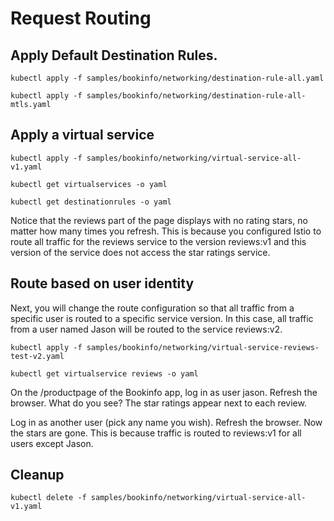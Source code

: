 # Request Routing

## Apply Default Destination Rules.

```kubectl apply -f samples/bookinfo/networking/destination-rule-all.yaml```

```kubectl apply -f samples/bookinfo/networking/destination-rule-all-mtls.yaml```


## Apply a virtual service

```kubectl apply -f samples/bookinfo/networking/virtual-service-all-v1.yaml```

```kubectl get virtualservices -o yaml```

```kubectl get destinationrules -o yaml```

 Notice that the reviews part of the page displays with no rating stars, no matter how many times you refresh. This is because you configured Istio to route all traffic for the reviews service to the version reviews:v1 and this version of the service does not access the star ratings service.

## Route based on user identity

Next, you will change the route configuration so that all traffic from a specific user is routed to a specific service version. In this case, all traffic from a user named Jason will be routed to the service reviews:v2.

```kubectl apply -f samples/bookinfo/networking/virtual-service-reviews-test-v2.yaml```

``` kubectl get virtualservice reviews -o yaml ```

On the /productpage of the Bookinfo app, log in as user jason.
Refresh the browser. What do you see? The star ratings appear next to each review.

Log in as another user (pick any name you wish).
Refresh the browser. Now the stars are gone. This is because traffic is routed to reviews:v1 for all users except Jason.

## Cleanup

```kubectl delete -f samples/bookinfo/networking/virtual-service-all-v1.yaml```